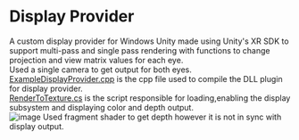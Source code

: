 # Display Provider

A custom display provider for Windows Unity made using Unity's XR SDK to support multi-pass and single pass rendering with functions to change projection and view matrix values for each eye.<br>
Used a single camera to get output for both eyes.<br>
[ExampleDisplayProvider.cpp](https://github.com/himanchalsharmaa/xrSDK/blob/master/ExampleDisplayProvider.cpp) is the cpp file used to compile the DLL plugin for display provider.<br>
[RenderToTexture.cs](https://github.com/himanchalsharmaa/xrSDK/blob/master/Assets/Scripts/RenderToTexture.cs) is the script responsible for loading,enabling the display subsystem and displaying color and depth output. <br>
![image](https://github.com/himanchalsharmaa/xrSDK/assets/95272385/d5eb6898-1dbd-4985-a28c-918db3e1fdd0)
Used fragment shader to get depth however it is not in sync with display output.
